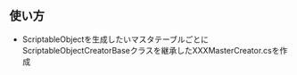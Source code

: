 ## 使い方

- ScriptableObjectを生成したいマスタテーブルごとにScriptableObjectCreatorBaseクラスを継承したXXXMasterCreator.csを作成
